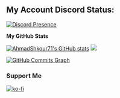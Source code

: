 ## My Account Discord Status: 
 [![Discord Presence](https://lanyard.cnrad.dev/api/887395123145609218)](https://discord.com/users/887395123145609218)
 
<b>My GitHub Stats</b>
<p>
<a href="http://www.github.com/AhmadShkour71"><img src="https://github-readme-stats.vercel.app/api?username=AhmadShkour71&show_icons=true&hide=&count_private=true&title_color=3382ed&text_color=3382ed&icon_color=ef4444&bg_color=171717&hide_border=true&show_icons=true" alt="AhmadShkour71's GitHub stats" /></a>
<a href="http://www.github.com/AhmadShkour71"><img src="https://github-readme-streak-stats.herokuapp.com/?user=AhmadShkour71&stroke=3382ed&background=171717&ring=3382ed&fire=3382ed&currStreakNum=3382ed&currStreakLabel=3382ed&sideNums=3382ed&sideLabels=3382ed&dates=3382ed&hide_border=true" /></a>
</p>
<a href="http://www.github.com/AhmadShkour71"><img src="https://activity-graph.herokuapp.com/graph?username=AhmadShkour71&bg_color=171717&color=3382ed&line=ef4444&point=3382ed&area_color=171717&area=true&hide_border=true&custom_title=GitHub%20Commits%20Graph" alt="GitHub Commits Graph" /></a>

### Support Me
[![ko-fi](https://ko-fi.com/img/githubbutton_sm.svg)](https://ko-fi.com/B0B2CFA3W)
